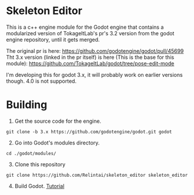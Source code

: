 # Skeleton Editor

This is a c++ engine module for the Godot engine that contains a modularized version of TokageItLab's pr's 3.2 version from the godot engine repository, until it gets merged.

The original pr is here: https://github.com/godotengine/godot/pull/45699
Tht 3.x version (linked in the pr itself) is here  (This is the base for this module): https://github.com/TokageItLab/godot/tree/pose-edit-mode 

I'm developing this for godot 3.x, it will probably work on earlier versions though. 4.0 is not supported.

# Building

1. Get the source code for the engine.

```git clone -b 3.x https://github.com/godotengine/godot.git godot```

2. Go into Godot's modules directory.

```
cd ./godot/modules/
```

3. Clone this repository

```
git clone https://github.com/Relintai/skeleton_editor skeleton_editor
```

4. Build Godot. [Tutorial](https://docs.godotengine.org/en/latest/development/compiling/index.html)
